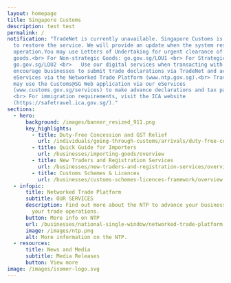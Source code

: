 ```yaml
---
layout: homepage
title: Singapore Customs
description: test test
permalink: /
notification: "TradeNet is currently unavailable. Singapore Customs is working
  to restore the service. We will provide an update when the system resumes
  operation.You may use Letters of Undertaking for urgent clearance of ALL
  goods.<br> For Non-strategic Goods: go.gov.sg/LOU1 <br> For Strategic Goods:
  go.gov.sg/LOU2 <br>   Use our digital services when transacting with us! We
  encourage businesses to submit trade declarations via TradeNet and access our
  eServices via the Networked Trade Platform (www.ntp.gov.sg).<br> Travellers
  may use the Customs@SG Web application via our eServices
  (www.customs.gov.sg/services) to make advance declarations and tax payments.
  <br> For immigration requirements, visit the ICA website
  (https://safetravel.ica.gov.sg/)."
sections:
  - hero:
      background: /images/banner_resized_911.png
      key_highlights:
        - title: Duty-Free Concession and GST Relief
          url: /individuals/going-through-customs/arrivals/duty-free-concession-and-gst-relief
        - title: Quick Guide for Importers
          url: /businesses/importing-goods/overview
        - title: New Traders and Registration Services
          url: /businesses/new-traders-and-registration-services/overview
        - title: Customs Schemes & Licences
          url: /businesses/customs-schemes-licences-framework/overview
  - infopic:
      title: Networked Trade Platform
      subtitle: OUR SERVICES
      description: Find out more about the NTP to advance your business and improve
        your trade operations.
      button: More info on NTP
      url: /businesses/national-single-window/networked-trade-platform
      image: /images/ntp.png
      alt: More information on the NTP.
  - resources:
      title: News and Media
      subtitle: Media Releases
      button: View more
image: /images/isomer-logo.svg
---
```

